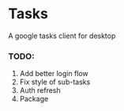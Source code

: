 # Tasks

A google tasks client for desktop

### TODO:

1. Add better login flow
1. Fix style of sub-tasks
1. Auth refresh
1. Package
